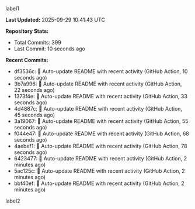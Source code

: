
label1 
<!-- ACTIVITY_START -->
**Last Updated:** 2025-09-29 10:41:43 UTC

**Repository Stats:**
- Total Commits: 399
- Last Commit: 10 seconds ago

**Recent Commits:**
- df3536c: 🤖 Auto-update README with recent activity (GitHub Action, 10 seconds ago)
- 3b7a996: 🤖 Auto-update README with recent activity (GitHub Action, 22 seconds ago)
- 1373f4e: 🤖 Auto-update README with recent activity (GitHub Action, 33 seconds ago)
- 4d4887c: 🤖 Auto-update README with recent activity (GitHub Action, 45 seconds ago)
- 3a19067: 🤖 Auto-update README with recent activity (GitHub Action, 55 seconds ago)
- f044e47: 🤖 Auto-update README with recent activity (GitHub Action, 68 seconds ago)
- 4aebef1: 🤖 Auto-update README with recent activity (GitHub Action, 78 seconds ago)
- 6423477: 🤖 Auto-update README with recent activity (GitHub Action, 2 minutes ago)
- 5ac125c: 🤖 Auto-update README with recent activity (GitHub Action, 2 minutes ago)
- bbf40ef: 🤖 Auto-update README with recent activity (GitHub Action, 2 minutes ago)
<!-- ACTIVITY_END -->

label2
